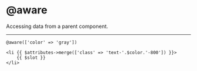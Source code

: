 # @aware

Accessing data from a parent component.

---

```blade
@aware(['color' => 'gray'])

<li {{ $attributes->merge(['class' => 'text-'.$color.'-800']) }}>
    {{ $slot }}
</li>
```
